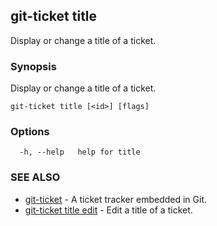 ## git-ticket title

Display or change a title of a ticket.

### Synopsis

Display or change a title of a ticket.

```
git-ticket title [<id>] [flags]
```

### Options

```
  -h, --help   help for title
```

### SEE ALSO

* [git-ticket](git-ticket.md)	 - A ticket tracker embedded in Git.
* [git-ticket title edit](git-ticket_title_edit.md)	 - Edit a title of a ticket.

